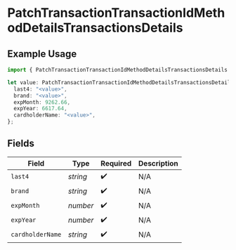 # PatchTransactionTransactionIdMethodDetailsTransactionsDetails

## Example Usage

```typescript
import { PatchTransactionTransactionIdMethodDetailsTransactionsDetails } from "jani-payments/models/operations";

let value: PatchTransactionTransactionIdMethodDetailsTransactionsDetails = {
  last4: "<value>",
  brand: "<value>",
  expMonth: 9262.66,
  expYear: 6617.64,
  cardholderName: "<value>",
};
```

## Fields

| Field              | Type               | Required           | Description        |
| ------------------ | ------------------ | ------------------ | ------------------ |
| `last4`            | *string*           | :heavy_check_mark: | N/A                |
| `brand`            | *string*           | :heavy_check_mark: | N/A                |
| `expMonth`         | *number*           | :heavy_check_mark: | N/A                |
| `expYear`          | *number*           | :heavy_check_mark: | N/A                |
| `cardholderName`   | *string*           | :heavy_check_mark: | N/A                |